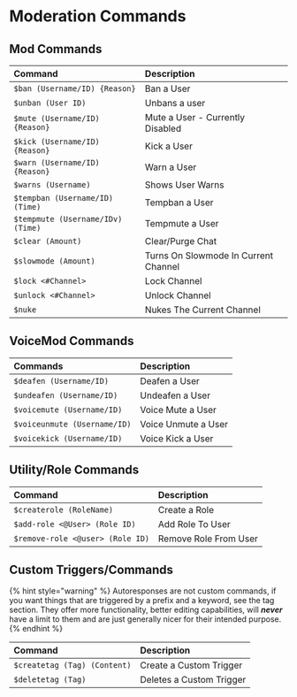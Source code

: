 # Moderation Commands

## Mod Commands

| Command | Description |
| :--- | :--- |
| `$ban (Username/ID) {Reason}` | Ban a User |
| `$unban (User ID)` | Unbans a user |
| `$mute (Username/ID) {Reason}` | Mute a User - Currently Disabled |
| `$kick (Username/ID) {Reason}` | Kick a User |
| `$warn (Username/ID) {Reason}` | Warn a User |
| `$warns (Username)` | Shows User Warns |
| `$tempban (Username/ID) (Time)` | Tempban a User |
| `$tempmute (Username/IDv) (Time)` | Tempmute a User |
| `$clear (Amount)` | Clear/Purge Chat  |
| `$slowmode (Amount)` | Turns On Slowmode In Current Channel |
| `$lock <#Channel>` | Lock Channel |
| `$unlock <#Channel>` | Unlock Channel |
| `$nuke` | Nukes The Current Channel |

## VoiceMod Commands

| Commands | Description |
| :--- | :--- |
| `$deafen (Username/ID)` | Deafen a User |
| `$undeafen (Username/ID)` | Undeafen a User |
| `$voicemute (Username/ID)` | Voice Mute a User |
| `$voiceunmute (Username/ID)` | Voice Unmute a User |
| `$voicekick (Username/ID)` | Voice Kick a User |

## Utility/Role Commands

| Command | Description |
| :--- | :--- |
| `$createrole (RoleName)` | Create a Role |
| `$add-role <@User> (Role ID)` | Add Role To User |
| `$remove-role <@user> (Role ID)` | Remove Role From User |

## Custom Triggers/Commands

{% hint style="warning" %}
Autoresponses are not custom commands, if you want things that are triggered by a prefix and a keyword, see the tag section. They offer more functionality, better editing capabilities, will _**never**_ have a limit to them and are just generally nicer for their intended purpose.
{% endhint %}

| Command | Description |
| :--- | :--- |
| `$createtag (Tag) (Content)` | Create a Custom Trigger |
| `$deletetag (Tag)` | Deletes a Custom Trigger |



